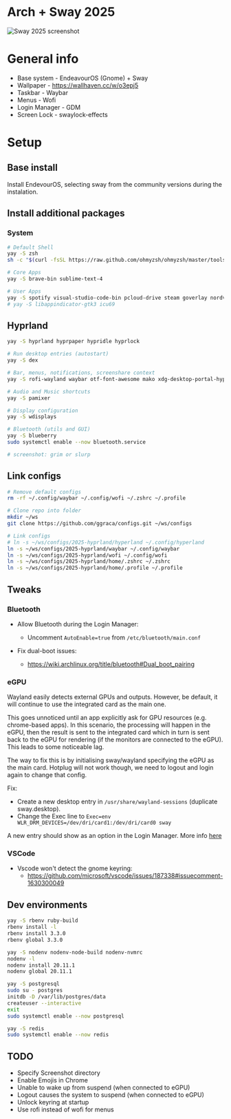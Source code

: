 # Arch + Sway 2025

![](/2025-hyprland/screenshot.png "Sway 2025 screenshot")

# General info

- Base system - EndeavourOS (Gnome) + Sway
- Wallpaper - https://wallhaven.cc/w/o3epj5
- Taskbar - Waybar
- Menus - Wofi
- Login Manager - GDM
- Screen Lock - swaylock-effects

# Setup

## Base install
Install EndevourOS, selecting sway from the community versions during the instalation.


## Install additional packages
### System
```bash
# Default Shell
yay -S zsh
sh -c "$(curl -fsSL https://raw.github.com/ohmyzsh/ohmyzsh/master/tools/install.sh)"

# Core Apps
yay -S brave-bin sublime-text-4

# User Apps
yay -S spotify visual-studio-code-bin pcloud-drive steam goverlay nordvpn-bin
# yay -S libappindicator-gtk3 icu69
```

## Hyprland

```bash
yay -S hyprland hyprpaper hypridle hyprlock

# Run desktop entries (autostart)
yay -S dex

# Bar, menus, notifications, screenshare context
yay -S rofi-wayland waybar otf-font-awesome mako xdg-desktop-portal-hyprland

# Audio and Music shortcuts
yay -S pamixer

# Display configuration
yay -S wdisplays

# Bluetooth (utils and GUI)
yay -S blueberry
sudo systemctl enable --now bluetooth.service

# screenshot: grim or slurp
```


## Link configs
```bash
# Remove default configs
rm -rf ~/.config/waybar ~/.config/wofi ~/.zshrc ~/.profile

# Clone repo into folder
mkdir ~/ws
git clone https://github.com/ggraca/configs.git ~/ws/configs

# Link configs
# ln -s ~/ws/configs/2025-hyprland/hyperland ~/.config/hyperland
ln -s ~/ws/configs/2025-hyprland/waybar ~/.config/waybar
ln -s ~/ws/configs/2025-hyprland/wofi ~/.config/wofi
ln -s ~/ws/configs/2025-hyprland/home/.zshrc ~/.zshrc
ln -s ~/ws/configs/2025-hyprland/home/.profile ~/.profile
```

## Tweaks

### Bluetooth
- Allow Bluetooth during the Login Manager:
	- Uncomment `AutoEnable=true` from `/etc/bluetooth/main.conf`

- Fix dual-boot issues:
	- https://wiki.archlinux.org/title/bluetooth#Dual_boot_pairing


### eGPU
Wayland easily detects external GPUs and outputs. However, be default, it will continue to use the integrated card as the main one.

This goes unnoticed until an app explicitly ask for GPU resources (e.g. chrome-based apps). In this scenario, the processing will happen in the eGPU, then the result is sent to the integrated card which in turn is sent back to the eGPU for rendering (if the monitors are connected to the eGPU). This leads to some noticeable lag.

The way to fix this is by initialising sway/wayland specifying the eGPU as the main card. Hotplug will not work though, we need to logout and login again to change that config.

Fix:
- Create a new desktop entry in `/usr/share/wayland-sessions` (duplicate sway.desktop).
- Change the Exec line to `Exec=env WLR_DRM_DEVICES=/dev/dri/card1:/dev/dri/card0 sway`

A new entry should show as an option in the Login Manager. More info [here](https://www.reddit.com/r/framework/comments/sba273/guide_framework_laptop_running_amd_radeon_egpu/)

### VSCode
- Vscode won't detect the gnome keyring:
	- https://github.com/microsoft/vscode/issues/187338#issuecomment-1630300049

## Dev environments
```bash
yay -S rbenv ruby-build
rbenv install -l
rbenv install 3.3.0
rbenv global 3.3.0

yay -S nodenv nodenv-node-build nodenv-nvmrc
nodenv -l
nodenv install 20.11.1
nodenv global 20.11.1

yay -S postgresql
sudo su - postgres
initdb -D /var/lib/postgres/data
createuser --interactive
exit
sudo systemctl enable --now postgresql

yay -S redis
sudo systemctl enable --now redis
```

## TODO
- Specify Screenshot directory
- Enable Emojis in Chrome
- Unable to wake up from suspend (when connected to eGPU)
- Logout causes the system to suspend (when connected to eGPU)
- Unlock keyring at startup
- Use rofi instead of wofi for menus
